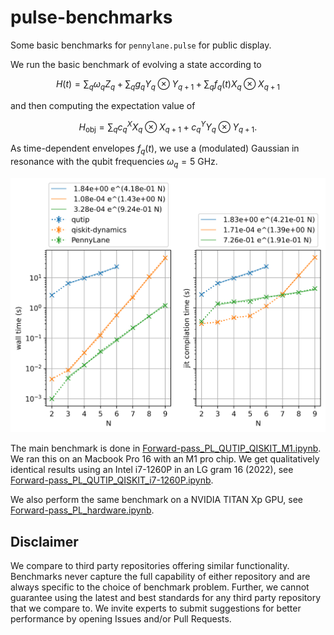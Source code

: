 # pulse-benchmarks
Some basic benchmarks for `pennylane.pulse` for public display.

We run the basic benchmark of evolving a state according to

$$ H(t) = \sum_q \omega_q Z_q + \sum_q g_q Y_q \otimes Y_{q+1} +  \sum_q f_q(t) X_q \otimes X_{q+1} $$

and then computing the expectation value of 

$$ H_\text{obj} = \sum_q c^X_q X_q \otimes X_{q+1} + c^Y_q Y_q \otimes Y_{q+1}. $$

As time-dependent envelopes $f_q(t)$, we use a (modulated) Gaussian in resonance with the qubit frequencies $\omega_q = 5$ GHz.

![Benchmark results comparing PennyLane, qiskit-dynamics, and QuTiP.](/plots/Forward-pass_PL_QUTIP_QISKIT.png)

The main benchmark is done in [Forward-pass_PL_QUTIP_QISKIT_M1.ipynb](Forward-pass_PL_QUTIP_QISKIT_M1.ipynb). We ran this on an Macbook Pro 16 with an M1 pro chip. We get qualitatively identical results using an Intel i7-1260P in an LG gram 16 (2022), see [Forward-pass_PL_QUTIP_QISKIT_i7-1260P.ipynb](Forward-pass_PL_QUTIP_QISKIT_i7-1260P.ipynb).  

We also perform the same benchmark on a NVIDIA TITAN Xp GPU, see [Forward-pass_PL_hardware.ipynb](Forward-pass_PL_hardware.ipynb).


## Disclaimer

We compare to third party repositories offering similar functionality. Benchmarks never capture the full capability of either repository and are always specific to the choice of benchmark problem. Further, we cannot guarantee using the latest and best standards for any third party repository that we compare to. We invite experts to submit suggestions for better performance by opening Issues and/or Pull Requests.
